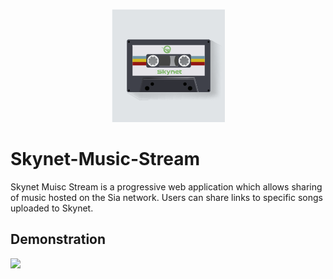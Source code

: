 
<p align="center">
  <img src="https://raw.githubusercontent.com/L-KH/Skynet-Music-Stream/master/app/static/img/cassette.png">
</p>

# Skynet-Music-Stream

Skynet Muisc Stream is a progressive web application which allows sharing of music hosted on the Sia network. Users can share links to specific songs uploaded to Skynet.


## Demonstration
![](https://i.imgur.com/PullSAY.gif)
